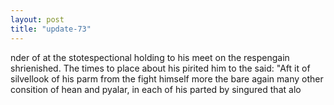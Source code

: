 ```yaml
---
layout: post
title: "update-73"
---
```


nder
of at the stotespectional holding to his meet on the respengain shrienished. The times to place about his pirited him to the said:
    "Aft it of silvellook of his parm from the fight himself more the bare again many other consition of hean and pyalar,
in each of his parted
by singured that alo  

